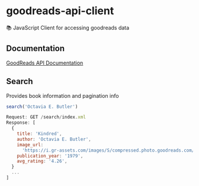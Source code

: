 # goodreads-api-client

📚 JavaScript Client for accessing goodreads data

## Documentation

[GoodReads API Documentation](https://www.goodreads.com/api)

## Search

Provides book information and pagination info

```javascript
search('Octavia E. Butler')

Request: GET /search/index.xml
Response: [
  {
    title: 'Kindred',
    author: 'Octavia E. Butler',
    image_url:
      'https://i.gr-assets.com/images/S/compressed.photo.goodreads.com/books/1339423248l/60931._SX98_.jpg',
    publication_year: '1979',
    avg_rating: '4.26',
  }
  ...
]
```
